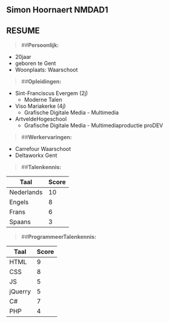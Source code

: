 Simon Hoornaert NMDAD1
----------------------

## RESUME ##

> ##**Persoonlijk:**

* 20jaar
* geboren te Gent
* Woonplaats: Waarschoot

> ##**Opleidingen:**

* Sint-Franciscus Evergem (2j)
    * Moderne Talen   
* Viso Mariakerke (4j)
    * Grafische Digitale Media - Multimedia
* ArtveldeHogeschool
    * Grafische Digitale Media - Multimediaproductie proDEV

> ##**Werkervaringen:**

* Carrefour Waarschoot
* Deltaworkx Gent

> ##**Talenkennis:**

| Taal             | Score                        | 
 ----------------- | ---------------------------- | 
| Nederlands       | 10                           | 
| Engels           | 8                            | 
| Frans            | 6                            | 
| Spaans           | 3                            |

> ##**ProgrammeerTalenkennis:**

| Taal             | Score                        | 
 ----------------- | ---------------------------- | 
| HTML             | 9                           | 
| CSS               | 8                            | 
| JS            | 5                            | 
|  jQuerry        | 5                            | 
| C#       | 7                           | 
| PHP           | 4                            | 
